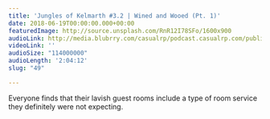 ```yaml
---
title: 'Jungles of Kelmarth #3.2 | Wined and Wooed (Pt. 1)'
date: 2018-06-19T00:00:00.000+00:00
featuredImage: http://source.unsplash.com/RnR12I78SFo/1600x900
audioLink: http://media.blubrry.com/casualrp/podcast.casualrp.com/public/Chapter%203%20Ep.%202%20_%20Wined%20and%20Wooed%20(Part%201).mp3
videoLink: ''
audioSize: "114000000"
audioLength: '2:04:12'
slug: "49"

---
```

Everyone finds that their lavish guest rooms include a type of room service they definitely were not expecting.